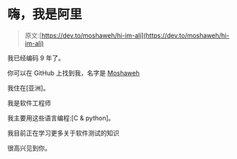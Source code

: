 # 嗨，我是阿里

> 原文:[https://dev.to/moshaweh/hi-im-ali](https://dev.to/moshaweh/hi-im-ali)

我已经编码 9 年了。

你可以在 GitHub 上找到我，名字是 [Moshaweh](https://github.com/Moshaweh)

我住在[亚洲]。

我是软件工程师

我主要用这些语言编程:[C & python]。

我目前正在学习更多关于软件测试的知识

很高兴见到你。